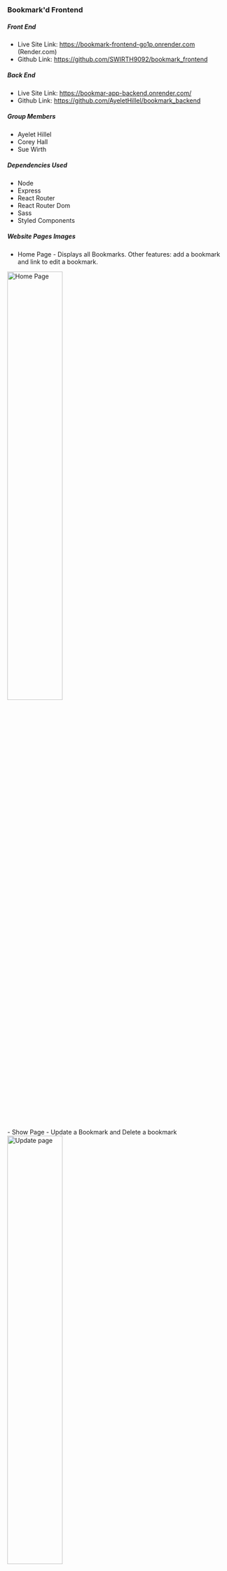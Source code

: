 ### Bookmark'd Frontend

##### Front End
- Live Site Link: https://bookmark-frontend-go1p.onrender.com  (Render.com)
- Github Link:  https://github.com/SWIRTH9092/bookmark_frontend

##### Back End
- Live Site Link:  https://bookmar-app-backend.onrender.com/
- Github Link:  https://github.com/AyeletHillel/bookmark_backend

##### Group Members
- Ayelet Hillel
- Corey Hall
- Sue Wirth

##### Dependencies Used
- Node
- Express
- React Router
- React Router Dom
- Sass
- Styled Components


##### Website Pages Images
- Home Page - Displays all Bookmarks.  Other features: add a bookmark and link to edit a bookmark.
<img src="https://i.imgur.com/2Dfcj2y.png" alt="Home Page" title="Home Page" width="50%"/>
<br>
- Show Page - Update a Bookmark and Delete a bookmark
<img src="https://i.imgur.com/2GgZrNG.png" alt="Update page" Title="Edit Page" width="50%"/>
<br>
- Responsive: Home Page. Displays all Bookmarks.  Other features: add a bookmark and link to edit a bookmark
<img src="https://i.imgur.com/0BtDaY9.png" alt="Home Page" title="Home Page" width="20%"/>"
<br>
- Show Page - Update a Bookmark and Delete a Bookmark
<img src="https://i.imgur.com/wggn9QR.png" alt="update Page" title="Component Tree" width="20%"/>
<br>
##### Component Tree
<img src="https://i.imgur.com/pU8trOA.jpg" alt="Front-end Component Tree" title="Component Tree" width="90%"/>

##### Trello Link   
<img src="https://i.imgur.com/oTH5TWj.jpg" alt="Trello" title="Trello Board" width="90%"/>

##### Component List
- createAction.js
- updateAction.js
- deleteAction.js
- Header.js
- indexLoader.js
- showLoader.js
- Index2.js
- Show.js
- App.js
- index.js
- router.js
- styles.scss
